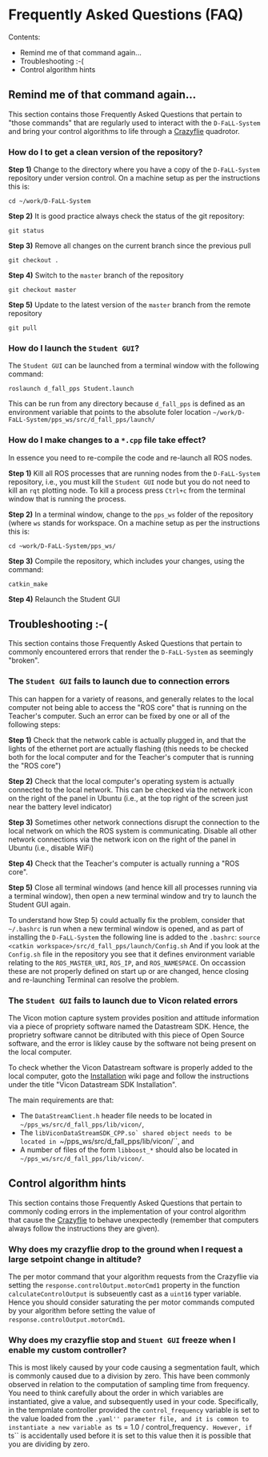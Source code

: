 # Frequently Asked Questions (FAQ)
Contents:
- Remind me of that command again...
- Troubleshooting :-(
- Control algorithm hints

## Remind me of that command again...

This section contains those Frequently Asked Questions that pertain to "those commands" that are regularly used to interact with the ``D-FaLL-System`` and bring your control algorithms to life through a [Crazyflie](https://www.bitcraze.io/) quadrotor.

### How do I to get a clean version of the repository?
<b>Step 1)</b> Change to the directory where you have a copy of the ``D-FaLL-System`` repository under version control. On a machine setup as per the instructions this is:
```
cd ~/work/D-FaLL-System
```
<b>Step 2)</b> It is good practice always check the status of the git repository:
```
git status
```
<b>Step 3)</b> Remove all changes on the current branch since the previous pull
```
git checkout .
```
<b>Step 4)</b> Switch to the ``master`` branch of the repository
```
git checkout master
```
<b>Step 5)</b> Update to the latest version of the ``master`` branch from the remote repository
```
git pull
```

### How do I launch the ``Student GUI``?

The ``Student GUI`` can be launched from a terminal window with the following command:
```
roslaunch d_fall_pps Student.launch
```
This can be run from any directory because ``d_fall_pps`` is defined as an environment variable that points to the absolute foler location ``~/work/D-FaLL-System/pps_ws/src/d_fall_pps/launch/``


### How do I make changes to a ``*.cpp`` file take effect?
In essence you need to re-compile the code and re-launch all ROS nodes.

<b>Step 1)</b> Kill all ROS processes that are running nodes from the ``D-FaLL-System`` repository, i.e., you must kill the ``Student GUI`` node but you do not need to kill an ``rqt`` plotting node. To kill a process press ``Ctrl+c`` from the terminal window that is running the process.

<b>Step 2)</b> In a terminal window, change to the ``pps_ws`` folder of the repository (where ``ws`` stands for workspace. On a machine setup as per the instructions this is:
```
cd ~work/D-FaLL-System/pps_ws/
``` 
<b>Step 3)</b> Compile the repository, which includes your changes, using the command:
```
catkin_make
```
<b>Step 4)</b> Relaunch the Student GUI


## Troubleshooting :-(

This section contains those Frequently Asked Questions that pertain to commonly encountered errors that render the ``D-FaLL-System`` as seemingly "broken".


### The ``Student GUI`` fails to launch due to connection errors

This can happen for a variety of reasons, and generally relates to the local computer not being able to access the "ROS core" that is running on the Teacher's computer. Such an error can be fixed by one or all of the following steps:

<b>Step 1)</b> Check that the network cable is actually plugged in, and that the lights of the ethernet port are actually flashing (this needs to be checked both for the local computer and for the Teacher's computer that is running the "ROS core")

<b>Step 2)</b> Check that the local computer's operating system is actually connected to the local network. This can be checked via the network icon on the right of the panel in Ubuntu (i.e., at the top right of the screen just near the battery level indicator)

<b>Step 3)</b> Sometimes other network connections disrupt the connection to the local network on which the ROS system is communicating. Disable all other network connections via the network icon on the right of the panel in Ubuntu (i.e., disable WiFi)

<b>Step 4)</b> Check that the Teacher's computer is actually running a "ROS core".

<b>Step 5)</b> Close all terminal windows (and hence kill all processes running via a terminal window), then open a new terminal window and try to launch the Student GUI again.

To understand how Step 5) could actually fix the problem, consider that ``~/.bashrc`` is run when a new terminal window is opened, and as part of installing the ``D-FaLL-System`` the following line is added to the  ``.bashrc``:
``
source <catkin workspace>/src/d_fall_pps/launch/Config.sh
``
And if you look at the ``Config.sh`` file in the repository you see that it defines environment variable relating to the ``ROS_MASTER_URI``, ``ROS_IP``, and ``ROS_NAMESPACE``. On occassion these are not properly defined on start up or are changed, hence closing and re-launching Terminal can resolve the problem.


### The ``Student GUI`` fails to launch due to Vicon related errors

The Vicon motion capture system provides position and attitude information via a piece of propriety software named the Datastream SDK. Hence, the proprietry software cannot be ditributed with this piece of Open Source software, and the error is likley cause by the software not being present on the local computer.

To check whether the Vicon Datastream software is properly added to the local computer, goto the [Installation](installation.md) wiki page and follow the instructions under the title "Vicon Datastream SDK Installation".

The main requirements are that:
- The ``DataStreamClient.h`` header file needs to be located in ``~/pps_ws/src/d_fall_pps/lib/vicon/``,
- The ``libViconDataStreamSDK_CPP.so` shared object needs to be located in ``~/pps_ws/src/d_fall_pps/lib/vicon/``, and
- A number of files of the form ``libboost_*`` should also be located in ``~/pps_ws/src/d_fall_pps/lib/vicon/``.



## Control algorithm hints

This section contains those Frequently Asked Questions that pertain to commonly coding errors in the implementation of your control algorithm that cause the [Crazyflie](https://www.bitcraze.io/) to behave unexpectedly (remember that computers always follow the instructions they are given).


### Why does my crazyflie drop to the ground when I request a large setpoint change in altitude?

The per motor command that your algorithm requests from the Crazyflie via setting the ``response.controlOutput.motorCmd1`` property in the function ``calculateControlOutput`` is subseuently cast as a ``uint16`` typer variable. Hence you should consider saturating the per motor commands computed by your algorithm before setting the value of ``response.controlOutput.motorCmd1``.


### Why does my crazyflie stop and ``Stuent GUI`` freeze when I enable my custom controller?

This is most likely caused by your code causing a segmentation fault, which is commonly caused due to a division by zero. This have been commonly observed in relation to the computation of sampling time from frequency. You need to think carefully about the order in which variables are instantiated, give a value, and subsequently used in your code. Specifically, in the tempmlate controller provided the ``control_frequency`` variable is set to the value loaded from the ``.yaml'' parameter file, and it is common to instantiate a new variable as ``ts = 1.0 / control_frequency``. However, if ``ts`` is accidentally used before it is set to this value then it is possible that you are dividing by zero.

